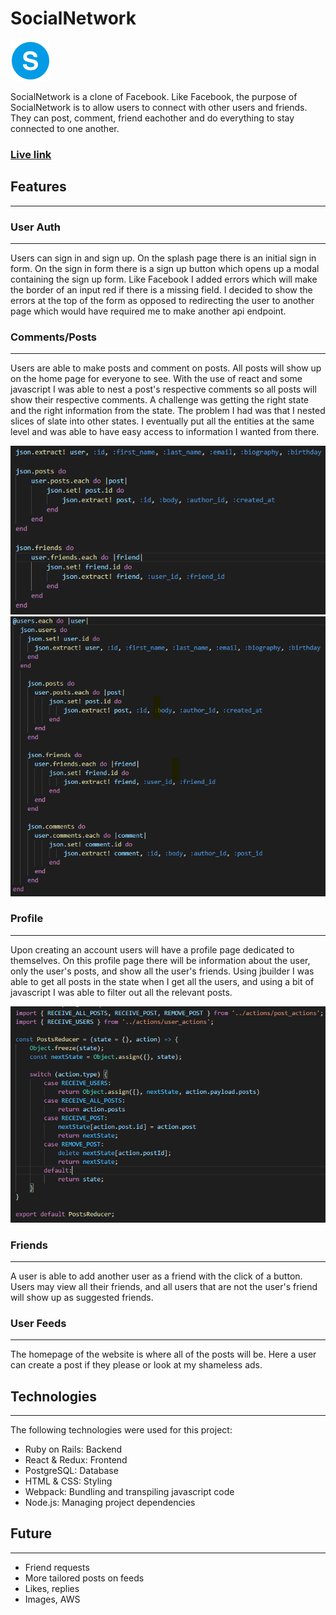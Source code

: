 # SocialNetwork 
![logo](https://github.com/yuhmanashi/SocialNetwork/blob/main/app/assets/images/s-logo.png?raw=true)

SocialNetwork is a clone of Facebook. Like Facebook, the purpose of SocialNetwork is to allow users to connect with other users and friends. They can post, comment, friend eachother and do everything to stay connected to one another. 

### [Live link](https://social-network0.herokuapp.com/#/)

## Features

----------------------------------------------------------------------------------

### User Auth

-----------------------------------------------------------------------

Users can sign in and sign up. On the splash page there is an initial sign in form. On the sign in form there is a sign up button which opens up a modal containing the sign up form. Like Facebook I added errors which will make the border of an input red if there is a missing field. I decided to show the errors at the top of the form as opposed to redirecting the user to another page which would have required me to make another api endpoint.

### Comments/Posts

--------------------------------------------------------------------------------

Users are able to make posts and comment on posts. All posts will show up on the home page for everyone to see. With the use of react and some javascript I was able to nest a post's respective comments so all posts will show their respective comments. A challenge was getting the right state and the right information from the state. The problem I had was that I nested slices of slate into other states. I eventually put all the entities at the same level and was able to have easy access to information I wanted from there.

![jbuilder1](./app/assets/images/readme/jbuilder1.png)
![jbuilder2](./app/assets/images/readme/jbuilder2.png)

### Profile

---------------------------------------------------------------------------

Upon creating an account users will have a profile page dedicated to themselves. On this profile page there will be information about the user, only the user's posts, and show all the user's friends. Using jbuilder I was able to get all posts in the state when I get all the users, and using a bit of javascript I was able to filter out all the relevant posts.

![reducer1](./app/assets/images/readme/reducer1.png)

### Friends

-------------------------------------------------------------------------------

A user is able to add another user as a friend with the click of a button. Users may view all their friends, and all users that are not the user's friend will show up as suggested friends. 

### User Feeds

-------------------------------------------------------------------------------------

The homepage of the website is where all of the posts will be. Here a user can create a post if they please or look at my shameless ads.

## Technologies

----------------------------------------------------------------------

The following technologies were used for this project:

* Ruby on Rails: Backend
* React & Redux: Frontend
* PostgreSQL: Database
* HTML & CSS: Styling
* Webpack: Bundling and transpiling javascript code
* Node.js: Managing project dependencies

## Future

-------------------------------------------------------------

* Friend requests
* More tailored posts on feeds
* Likes, replies
* Images, AWS
